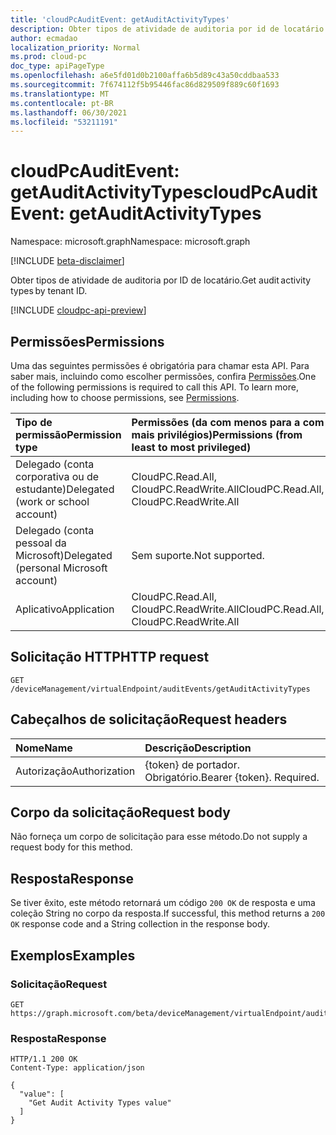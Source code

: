 ```yaml
---
title: 'cloudPcAuditEvent: getAuditActivityTypes'
description: Obter tipos de atividade de auditoria por id de locatário.
author: ecmadao
localization_priority: Normal
ms.prod: cloud-pc
doc_type: apiPageType
ms.openlocfilehash: a6e5fd01d0b2100affa6b5d89c43a50cddbaa533
ms.sourcegitcommit: 7f674112f5b95446fac86d829509f889c60f1693
ms.translationtype: MT
ms.contentlocale: pt-BR
ms.lasthandoff: 06/30/2021
ms.locfileid: "53211191"
---
```

# <a name="cloudpcauditevent-getauditactivitytypes"></a><span data-ttu-id="04fcd-103">cloudPcAuditEvent: getAuditActivityTypes</span><span class="sxs-lookup"><span data-stu-id="04fcd-103">cloudPcAuditEvent: getAuditActivityTypes</span></span>

<span data-ttu-id="04fcd-104">Namespace: microsoft.graph</span><span class="sxs-lookup"><span data-stu-id="04fcd-104">Namespace: microsoft.graph</span></span>

[!INCLUDE [beta-disclaimer](../../includes/beta-disclaimer.md)]

<span data-ttu-id="04fcd-105">Obter tipos de atividade de auditoria por ID de locatário.</span><span class="sxs-lookup"><span data-stu-id="04fcd-105">Get audit activity types by tenant ID.</span></span>

[!INCLUDE [cloudpc-api-preview](../../includes/cloudpc-api-preview.md)]

## <a name="permissions"></a><span data-ttu-id="04fcd-106">Permissões</span><span class="sxs-lookup"><span data-stu-id="04fcd-106">Permissions</span></span>

<span data-ttu-id="04fcd-p101">Uma das seguintes permissões é obrigatória para chamar esta API. Para saber mais, incluindo como escolher permissões, confira [Permissões](/graph/permissions-reference).</span><span class="sxs-lookup"><span data-stu-id="04fcd-p101">One of the following permissions is required to call this API. To learn more, including how to choose permissions, see [Permissions](/graph/permissions-reference).</span></span>

|<span data-ttu-id="04fcd-109">Tipo de permissão</span><span class="sxs-lookup"><span data-stu-id="04fcd-109">Permission type</span></span>| <span data-ttu-id="04fcd-110">Permissões (da com menos para a com mais privilégios)</span><span class="sxs-lookup"><span data-stu-id="04fcd-110">Permissions (from least to most privileged)</span></span> |
|:---|:---|
|<span data-ttu-id="04fcd-111">Delegado (conta corporativa ou de estudante)</span><span class="sxs-lookup"><span data-stu-id="04fcd-111">Delegated (work or school account)</span></span>|<span data-ttu-id="04fcd-112">CloudPC.Read.All, CloudPC.ReadWrite.All</span><span class="sxs-lookup"><span data-stu-id="04fcd-112">CloudPC.Read.All, CloudPC.ReadWrite.All</span></span>|
|<span data-ttu-id="04fcd-113">Delegado (conta pessoal da Microsoft)</span><span class="sxs-lookup"><span data-stu-id="04fcd-113">Delegated (personal Microsoft account)</span></span> | <span data-ttu-id="04fcd-114">Sem suporte.</span><span class="sxs-lookup"><span data-stu-id="04fcd-114">Not supported.</span></span>|
|<span data-ttu-id="04fcd-115">Aplicativo</span><span class="sxs-lookup"><span data-stu-id="04fcd-115">Application</span></span>|<span data-ttu-id="04fcd-116">CloudPC.Read.All, CloudPC.ReadWrite.All</span><span class="sxs-lookup"><span data-stu-id="04fcd-116">CloudPC.Read.All, CloudPC.ReadWrite.All</span></span>|

## <a name="http-request"></a><span data-ttu-id="04fcd-117">Solicitação HTTP</span><span class="sxs-lookup"><span data-stu-id="04fcd-117">HTTP request</span></span>

<!-- {
  "blockType": "ignored"
}
-->

``` http
GET /deviceManagement/virtualEndpoint/auditEvents/getAuditActivityTypes
```

## <a name="request-headers"></a><span data-ttu-id="04fcd-118">Cabeçalhos de solicitação</span><span class="sxs-lookup"><span data-stu-id="04fcd-118">Request headers</span></span>

| <span data-ttu-id="04fcd-119">Nome</span><span class="sxs-lookup"><span data-stu-id="04fcd-119">Name</span></span>          | <span data-ttu-id="04fcd-120">Descrição</span><span class="sxs-lookup"><span data-stu-id="04fcd-120">Description</span></span>               |
| :------------ | :------------------------ |
| <span data-ttu-id="04fcd-121">Autorização</span><span class="sxs-lookup"><span data-stu-id="04fcd-121">Authorization</span></span> | <span data-ttu-id="04fcd-p102">{token} de portador. Obrigatório.</span><span class="sxs-lookup"><span data-stu-id="04fcd-p102">Bearer {token}. Required.</span></span> |

## <a name="request-body"></a><span data-ttu-id="04fcd-124">Corpo da solicitação</span><span class="sxs-lookup"><span data-stu-id="04fcd-124">Request body</span></span>

<span data-ttu-id="04fcd-125">Não forneça um corpo de solicitação para esse método.</span><span class="sxs-lookup"><span data-stu-id="04fcd-125">Do not supply a request body for this method.</span></span>

## <a name="response"></a><span data-ttu-id="04fcd-126">Resposta</span><span class="sxs-lookup"><span data-stu-id="04fcd-126">Response</span></span>

<span data-ttu-id="04fcd-127">Se tiver êxito, este método retornará um código `200 OK` de resposta e uma coleção String no corpo da resposta.</span><span class="sxs-lookup"><span data-stu-id="04fcd-127">If successful, this method returns a `200 OK` response code and a String collection in the response body.</span></span>

## <a name="examples"></a><span data-ttu-id="04fcd-128">Exemplos</span><span class="sxs-lookup"><span data-stu-id="04fcd-128">Examples</span></span>

### <a name="request"></a><span data-ttu-id="04fcd-129">Solicitação</span><span class="sxs-lookup"><span data-stu-id="04fcd-129">Request</span></span>

<!-- {
  "blockType": "request",
  "name": "cloudpcauditevent_getauditactivitytypes"
}
-->

``` http
GET https://graph.microsoft.com/beta/deviceManagement/virtualEndpoint/auditEvents/getAuditActivityTypes
```

### <a name="response"></a><span data-ttu-id="04fcd-130">Resposta</span><span class="sxs-lookup"><span data-stu-id="04fcd-130">Response</span></span>


<!-- {
  "blockType": "response",
  "truncated": true,
  "@odata.type": "Collection(Edm.String)"
}
-->

``` http
HTTP/1.1 200 OK
Content-Type: application/json

{
  "value": [
    "Get Audit Activity Types value"
  ]
}
```
